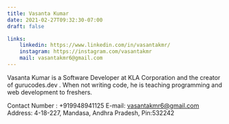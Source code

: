 ```yaml
---
title: Vasanta Kumar
date: 2021-02-27T09:32:30-07:00
draft: false

links: 
    linkedin: https://www.linkedin.com/in/vasantakmr/
    instagram: https://instagram.com/vasantakmr
    mail: vasantakmr6@gmail.com
---
```


Vasanta Kumar is a Software Developer at KLA Corporation and the creator of gurucodes.dev . When not writing code, he is teaching programming and web development to freshers. 

Contact Number : +919948941125
E-mail: vasantakmr6@gmail.com
Address: 4-18-227, Mandasa, Andhra Pradesh, Pin:532242
<!-- 
youtube: https://www.youtube.com/@vasantakmr

medium: https://medium.com/@vasantakmr
twitter: https://twitter.com/vasantakmr
github: https://github.com/vasantakmr
portfolio: https://gurucodes.io -->
